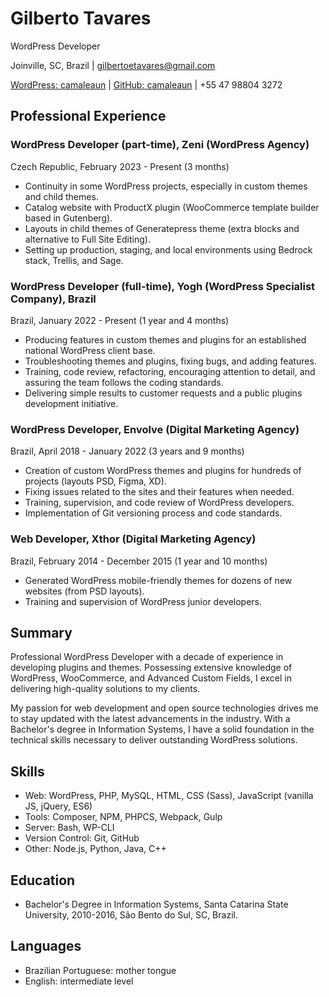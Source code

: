 # Gilberto Tavares
WordPress Developer

Joinville, SC, Brazil | gilbertoetavares@gmail.com

[WordPress: camaleaun](https://profiles.wordpress.org/camaleaun) | [GitHub: camaleaun](https://github.com/camaleaun) | +55 47 98804 3272

## Professional Experience

### WordPress Developer (part-time), Zeni (WordPress Agency)

Czech Republic, February 2023 - Present (3 months)

- Continuity in some WordPress projects, especially in custom themes and child themes.
- Catalog website with ProductX plugin (WooCommerce template builder based in Gutenberg).
- Layouts in child themes of Generatepress theme (extra blocks and alternative to Full Site Editing).
- Setting up production, staging, and local environments using Bedrock stack, Trellis, and Sage.

### WordPress Developer (full-time), Yogh (WordPress Specialist Company), Brazil

Brazil, January 2022 - Present (1 year and 4 months)

- Producing features in custom themes and plugins for an established national WordPress client base.
- Troubleshooting themes and plugins, fixing bugs, and adding features.
- Training, code review, refactoring, encouraging attention to detail, and assuring the team follows the coding standards.
- Delivering simple results to customer requests and a public plugins development initiative.

### WordPress Developer, Envolve (Digital Marketing Agency)

Brazil, April 2018 - January 2022 (3 years and 9 months)

- Creation of custom WordPress themes and plugins for hundreds of projects (layouts PSD, Figma, XD).
- Fixing issues related to the sites and their features when needed.
- Training, supervision, and code review of WordPress developers.
- Implementation of Git versioning process and code standards.

### Web Developer, Xthor (Digital Marketing Agency)

Brazil, February 2014 - December 2015 (1 year and 10 months)

- Generated WordPress mobile-friendly themes for dozens of new websites (from PSD layouts).
- Training and supervision of WordPress junior developers.

## Summary

Professional WordPress Developer with a decade of experience in developing plugins and themes. Possessing extensive knowledge of WordPress, WooCommerce, and Advanced Custom Fields, I excel in delivering high-quality solutions to my clients.

My passion for web development and open source technologies drives me to stay updated with the latest advancements in the industry. With a Bachelor's degree in Information Systems, I have a solid foundation in the technical skills necessary to deliver outstanding WordPress solutions.

## Skills

- Web: WordPress, PHP, MySQL, HTML, CSS (Sass), JavaScript (vanilla JS, jQuery, ES6)
- Tools: Composer, NPM, PHPCS, Webpack, Gulp
- Server: Bash, WP-CLI
- Version Control: Git, GitHub
- Other: Node.js, Python, Java, C++

## Education

- Bachelor's Degree in Information Systems, Santa Catarina State University, 2010-2016, São Bento do Sul, SC, Brazil.

## Languages

- Brazilian Portuguese: mother tongue
- English: intermediate level
